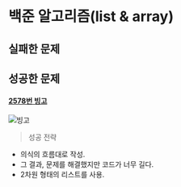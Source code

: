 # 백준 알고리즘(list & array)

## 실패한 문제



## 성공한 문제

#### [2578번 빙고](https://www.acmicpc.net/problem/2578)

![빙고](./images/2578.JPG)



> 성공 전략

- 의식의 흐름대로 작성.
- 그 결과, 문제를 해결했지만 코드가 너무 길다.
- 2차원 형태의 리스트를 사용.